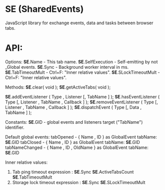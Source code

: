__SE__ (SharedEvents)
======

JavaScript library for exchange events, data and tasks between browser tabs.

API:
======
Options:
  __SE__.Name             - This tab name.
  __SE__.SelfExecution    - Self-emitting by not _Global events.
  __SE__.Sync             - Background worker interval in ms.
  __SE__.TabTimeoutMult   - Ctrl+F: "Inner relative values".
  __SE__.SLockTimeoutMult - Ctrl+F: "Inner relative values".

Methods:
  __SE__.clear( void );
  __SE__.getActiveTabs( void );

  __SE__.addEventListener     ( Type , Listener [, TabName ] );
  __SE__.hasEventListener     ( Type [, Listener , TabName , Callback ] );
  __SE__.removeEventListener  ( Type [, Listener , TabName , Callback ] );
  __SE__.dispatchEvent        ( Type [, Data , TabName ] );

Constants:
  __SE__.GID              - global events and listeners target ("TabName") identifier.

Default global events:
  tabOpened               - { Name , ID }             as GlobalEvent tabName: __SE__.GID
  tabClosed               - { Name , ID }             as GlobalEvent tabName: __SE__.GID
  tabNameChanged          - { Name , ID , OldName }   as GlobalEvent tabName: __SE__.GID

Inner relative values:
  1) Tab ping timeout expression      :   __SE__.Sync __SE__.ActiveTabsCount __SE__.TabTimeoutMult
  2) Storage lock timeout expression  :   __SE__.Sync __SE__.SLockTimeoutMult
